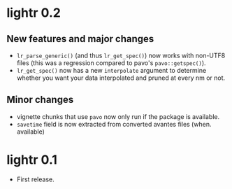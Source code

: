 # lightr 0.2

## New features and major changes

* `lr_parse_generic()` (and thus `lr_get_spec()`) now works with non-UTF8 files
(this was a regression compared to pavo's `pavo::getspec()`).
* `lr_get_spec()` now has a new `interpolate` argument to determine whether you
want your data interpolated and pruned at every nm or not.

## Minor changes

* vignette chunks that use `pavo` now only run if the package is available.
* `savetime` field is now extracted from converted avantes files (when.
available)

# lightr 0.1

* First release.
